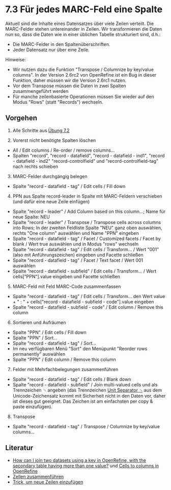 # 7.3 Für jedes MARC-Feld eine Spalte

Aktuell sind die Inhalte eines Datensatzes über viele Zeilen verteilt. Die MARC-Felder stehen untereinander in Zeilen. Wir transformieren die Daten nun so, dass die Daten wie in einer üblichen Tabelle strukturiert sind, d.h.:

* Die MARC-Felder in den Spaltenüberschriften.
* Jeder Datensatz nur über eine Zeile.

Hinweise:

* Wir nutzen dazu die Funktion "Transpose / Columnize by key/value columns". In der Version 2.6rc2 von OpenRefine ist ein Bug in dieser Funktion, daher müssen wir die Version 2.6rc1 nutzen.
* Vor dem Transpose müssen die Daten in zwei Spalten zusammengeführt werden
* Für manche zeilenbasierte Operationen müssen Sie wieder auf den Modus "Rows" (statt "Records") wechseln.

## Vorgehen

1. Alle Schritte aus [Übung 7.2](https://felixlohmeier.gitbooks.io/seminar-wir-bauen-uns-einen-bibliothekskatalog/content/07_2_records_bilden.html)

2. Vorerst nicht benötigte Spalten löschen

* All / Edit columns / Re-order / remove columns...
* Spalten "record", "record - datafield", "record - datafield - ind1", "record - datafield - ind2" "record-controlfield" und "record-controlfield-tag" nach rechts schieben

3. MARC-Felder durchgängig belegen

* Spalte "record - datafield - tag" / Edit cells / Fill down

4. PPN aus Spalte record-leader in Spalte mit MARC-Feldern verschieben (und dafür eine neue Zeile einfügen)

* Spalte "record - leader" / Add Column based on this column...; Name für neue Spalte: NEU
* Spalte "record - leader" / Transpose / Transpose cells across columns into Rows; In der zweiten Feldliste Spalte "NEU" ganz oben auswählen, rechts "One column" auswählen und Name "PPN" eingeben
* Spalte "record - datafield - tag" / Facet / Customized facets / Facet by blank / Wert true auswählen und in Modus "rows" wechseln
* Spalte "record - datafield - tag" / Edit cells / Transform... / Wert "001" (also mit Anführungszeichen) eingeben und Facette schließen
* Spalte "record - datafield - tag" / Facet / Text facet / Wert 001 auswählen
* Spalte "record - datafield - subfield" / Edit cells / Transform... / Wert cells["PPN"].value eingeben und Facette schließen

5. MARC-Feld mit Feld MARC-Code zusammenfassen

* Spalte "record - datafield - tag" / Edit cells / Transform... den Wert value + " : " + cells["record - datafield - subfield - code"].value eingeben
* Spalte "record - datafield - subfield - code" / Edit column / Remove this column

6. Sortieren und Aufräumen

* Spalte "PPN" / Edit cells / Fill down
* Spalte "PPN" / Sort...
* Spalte "record - datafield - tag" / Sort...
* Im neu verfügbaren Menü "Sort" den Menüpunkt "Reorder rows permanently" auswählen
* Spalte "PPN" / Edit column / Remove this column

7. Felder mit Mehrfachbelegungen zusammenführen

* Spalte "record - datafield - tag" / Edit cells / Blank down
* Spalte "record - datafield - subfield" / Join multi-valued cells und als Trennzeichen ␟ angeben (das Trennzeichen [Unit Separator ␟](http://unicode-table.com/en/241F/) aus dem Unicode-Zeichensatz kommt mit Sicherheit nicht in den Daten vor, daher ist dieses gut geeignet. Das Zeichen ist am einfachsten per copy & paste einzufügen).

8. Transpose

* Spalte "record - datafield - tag" / Transpose / Columnize by key/value columns...

## Literatur

* [How can I join two datasets using a key in OpenRefine, with the secondary table having more than one value?](http://www.devsplanet.com/question/35776263) und [Cells to columns in OpenRefine](http://stackoverflow.com/questions/15187543/cells-to-columns-in-openrefine)
* [Zellen zusammenführen](http://kb.refinepro.com/2011/07/merge-2-columns-that-have-both-blank.html)
* [Trick, um neue Zeilen einzufügen](http://kb.refinepro.com/2011/12/add-extra-rows-records-in-google-refine.html)
